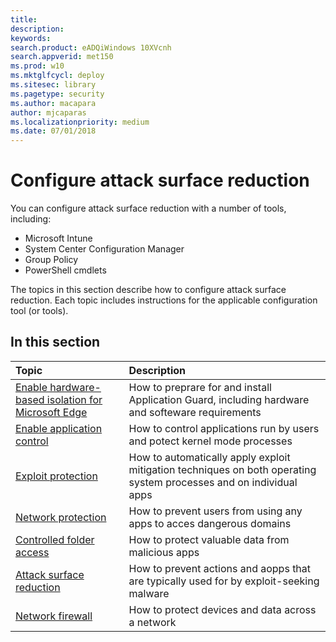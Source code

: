 ```yaml
---
title: 
description: 
keywords: 
search.product: eADQiWindows 10XVcnh
search.appverid: met150
ms.prod: w10
ms.mktglfcycl: deploy
ms.sitesec: library
ms.pagetype: security
ms.author: macapara
author: mjcaparas
ms.localizationpriority: medium
ms.date: 07/01/2018
---
```


# Configure attack surface reduction

You can configure attack surface reduction with a number of tools, including:

- Microsoft Intune
- System Center Configuration Manager
- Group Policy
- PowerShell cmdlets


The topics in this section describe how to configure attack surface reduction. Each topic includes instructions for the applicable configuration tool (or tools).

## In this section
Topic | Description
:---|:---
[Enable hardware-based isolation for Microsoft Edge](../windows-defender-application-guard/install-wd-app-guard.md) | How to preprare for and install Application Guard, including hardware and softeware requirements
[Enable application control](../windows-defender-application-control/windows-defender-application-control.md)|How to control applications run by users and potect kernel mode processes
[Exploit protection](../windows-defender-exploit-guard/enable-exploit-protection.md)|How to automatically apply exploit mitigation techniques on both operating system processes and on individual apps
[Network protection](../windows-defender-exploit-guard/enable-network-protection.md)|How to prevent users from using any apps to acces dangerous domains
[Controlled folder access](../windows-defender-exploit-guard/enable-controlled-folders-exploit-guard.md)|How to protect valuable data from malicious apps
[Attack surface reduction](../windows-defender-exploit-guard/enable-attack-surface-reduction.md)|How to prevent actions and aopps that are typically used for by exploit-seeking malware
[Network firewall](../windows-firewall/windows-firewall-with-advanced-security-deployment-guide.md)|How to protect devices and data across a network

